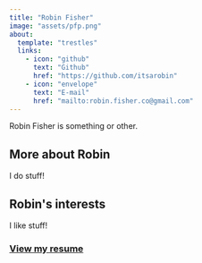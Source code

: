 ```yaml
---
title: "Robin Fisher"
image: "assets/pfp.png"
about:
  template: "trestles"
  links:
    - icon: "github"
      text: "Github"
      href: "https://github.com/itsarobin"
    - icon: "envelope"
      text: "E-mail"
      href: "mailto:robin.fisher.co@gmail.com"
---
```


Robin Fisher is something or other.


## More about Robin

I do stuff!


## Robin's interests

I like stuff!

### [View my resume](resume.pdf)